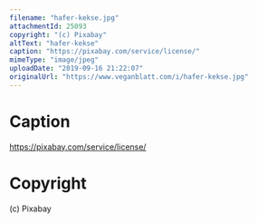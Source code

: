 ```yaml
---
filename: "hafer-kekse.jpg"
attachmentId: 25093
copyright: "(c) Pixabay"
altText: "hafer-kekse"
caption: "https://pixabay.com/service/license/"
mimeType: "image/jpeg"
uploadDate: "2019-09-16 21:22:07"
originalUrl: "https://www.veganblatt.com/i/hafer-kekse.jpg"
---
```


# Caption

https://pixabay.com/service/license/

# Copyright

(c) Pixabay
